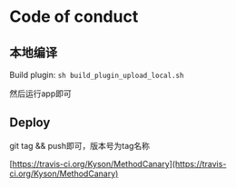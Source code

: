 # Code of conduct

## 本地编译

Build plugin: `sh build_plugin_upload_local.sh`

然后运行app即可

## Deploy

git tag && push即可，版本号为tag名称

[https://travis-ci.org/Kyson/MethodCanary](https://travis-ci.org/Kyson/MethodCanary)
